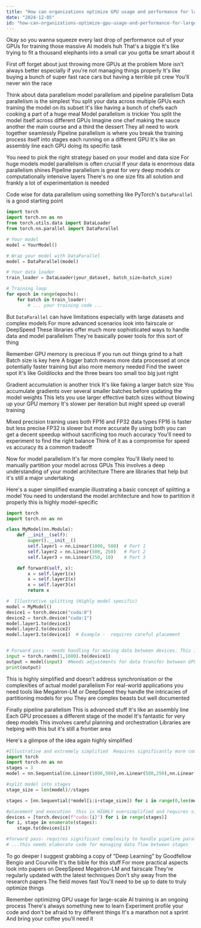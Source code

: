 ```yaml
---
title: "How can organizations optimize GPU usage and performance for large-scale AI model training?"
date: "2024-12-05"
id: "how-can-organizations-optimize-gpu-usage-and-performance-for-large-scale-ai-model-training"
---
```


Okay so you wanna squeeze every last drop of performance out of your GPUs for training those massive AI models huh  That's a biggie  It's like trying to fit a thousand elephants into a small car you gotta be smart about it

First off forget about just throwing more GPUs at the problem  More isn't always better especially if you're not managing things properly It's like buying a bunch of super fast race cars but having a terrible pit crew  You'll never win the race

Think about data parallelism model parallelism and pipeline parallelism  Data parallelism is the simplest  You split your data across multiple GPUs each training the model on its subset  It's like having a bunch of chefs each cooking a part of a huge meal  Model parallelism is trickier  You split the model itself across different GPUs  Imagine one chef making the sauce another the main course and a third the dessert  They all need to work together seamlessly  Pipeline parallelism is where you break the training process itself into stages each running on a different GPU  It's like an assembly line each GPU doing its specific task

You need to pick the right strategy based on your model and data size   For huge models model parallelism is often crucial  If your data is enormous data parallelism shines  Pipeline parallelism is great for very deep models or computationally intensive layers  There's no one size fits all solution and frankly a lot of experimentation is needed

Code wise  for data parallelism using something like PyTorch's `DataParallel` is a good starting point


```python
import torch
import torch.nn as nn
from torch.utils.data import DataLoader
from torch.nn.parallel import DataParallel

# Your model
model = YourModel()

# Wrap your model with DataParallel
model = DataParallel(model)

# Your data loader
train_loader = DataLoader(your_dataset, batch_size=batch_size)

# Training loop
for epoch in range(epochs):
    for batch in train_loader:
        # ... your training code ...
```

But `DataParallel` can have limitations especially with large datasets and complex models  For more advanced scenarios look into  fairscale or DeepSpeed  These libraries offer much more sophisticated ways to handle data and model parallelism  They're basically power tools for this sort of thing

Remember GPU memory is precious  If you run out things grind to a halt  Batch size is key here  A bigger batch means more data processed at once potentially faster training but also more memory needed  Find the sweet spot  It's like Goldilocks and the three bears  too small too big just right

Gradient accumulation is another trick  It's like faking a larger batch size  You accumulate gradients over several smaller batches before updating the model weights  This lets you use larger effective batch sizes without blowing up your GPU memory  It's slower per iteration but might speed up overall training

Mixed precision training uses both FP16 and FP32 data types  FP16 is faster but less precise  FP32 is slower but more accurate  By using both you can get a decent speedup without sacrificing too much accuracy  You'll need to experiment to find the right balance  Think of it as a compromise for speed vs accuracy its a common tradeoff

Now for model parallelism  It's far more complex  You'll likely need to manually partition your model across GPUs  This involves a deep understanding of your model architecture  There are libraries that help  but it's still a major undertaking

Here's a super simplified example illustrating a basic concept of splitting a model  You need to understand the model architecture and how to partition it properly this is highly model-specific


```python
import torch
import torch.nn as nn

class MyModel(nn.Module):
    def __init__(self):
        super().__init__()
        self.layer1 = nn.Linear(1000, 500)  # Part 1
        self.layer2 = nn.Linear(500, 250)   # Part 2
        self.layer3 = nn.Linear(250, 10)    # Part 3

    def forward(self, x):
        x = self.layer1(x)
        x = self.layer2(x)
        x = self.layer3(x)
        return x

#  Illustrative splitting (Highly model specific)
model = MyModel()
device1 = torch.device("cuda:0")
device2 = torch.device("cuda:1")
model.layer1.to(device1)
model.layer2.to(device2)
model.layer3.to(device1)  # Example -  requires careful placement


# Forward pass - needs handling for moving data between devices. This is extremely simplified
input = torch.randn(1,1000).to(device1)
output = model(input)  #Needs adjustments for data transfer between GPUs
print(output)
```

This is highly simplified and doesn't address synchronisation or the complexities of actual model parallelism  For real-world applications you need  tools like Megatron-LM  or DeepSpeed  they handle the intricacies of partitioning models for you  They are complex beasts but well documented

Finally pipeline parallelism  This is advanced stuff  It's like an assembly line  Each GPU processes a different stage of the model  It's fantastic for very deep models  This involves careful planning and orchestration   Libraries are helping with this but it's still a frontier area

Here's a glimpse of the idea  again  highly simplified


```python
#Illustrative and extremely simplified  Requires significantly more complex implementation
import torch
import torch.nn as nn
stages = 3
model = nn.Sequential(nn.Linear(1000,500),nn.Linear(500,250),nn.Linear(250,10))

#split model into stages
stage_size = len(model)//stages

stages = [nn.Sequential(*model[i:i+stage_size]) for i in range(0,len(model),stage_size)]

#placement and execution  this is HIGHLY oversimplified and requires significant work
devices = [torch.device(f"cuda:{i}") for i in range(stages)]
for i, stage in enumerate(stages):
    stage.to(devices[i])

#forward pass- requires significant complexity to handle pipeline parallelism
# ...this needs elaborate code for managing data flow between stages

```


To go deeper I suggest grabbing a copy of "Deep Learning" by Goodfellow Bengio and Courville  It's the bible for this stuff  For more practical aspects look into papers on DeepSpeed  Megatron-LM and fairscale  They're regularly updated with the latest techniques  Don't shy away from the research papers  The field moves fast  You'll need to be up to date to truly optimize things


Remember optimizing GPU usage for large-scale AI training is an ongoing process  There's always something new to learn  Experiment  profile your code  and don't be afraid to try different things  It's a marathon not a sprint  And bring your coffee  you'll need it
